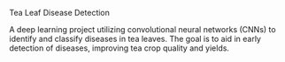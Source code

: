 Tea Leaf Disease Detection

A deep learning project utilizing convolutional neural networks (CNNs) to identify and classify diseases in tea leaves. The goal is to aid in early detection of diseases, improving tea crop quality and yields.
